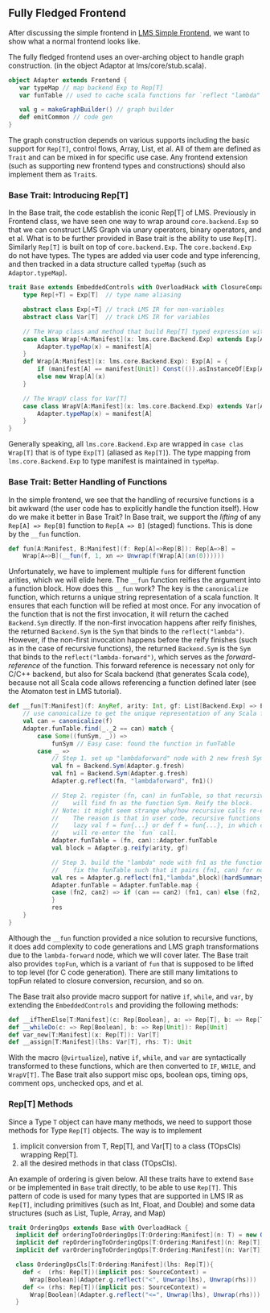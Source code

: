 ## Fully Fledged Frontend

After discussing the simple frontend in [LMS Simple Frontend](frontend.md), we want to show
what a normal frontend looks like.

The fully fledged frontend uses an over-arching object to handle graph construction.
(in the object Adaptor at lms/core/stub.scala).

``` scala
object Adapter extends Frontend {
   var typeMap // map backend Exp to Rep[T]
   var funTable // used to cache scala functions for `reflect "lambda"`

   val g = makeGraphBuilder() // graph builder
   def emitCommon // code gen
}
```

The graph construction depends on various supports including the basic support for `Rep[T]`,
control flows, Array, List, et al. All of them are defined as `Trait` and can be mixed in
for specific use case. Any frontend extension (such as supporting new frontend types and
constructions) should also implement them as `Trait`s.

### Base Trait: Introducing Rep[T]

In the Base trait, the code establish the iconic Rep[T] of LMS.
Previously in Frontend class, we have seen one way to wrap around
`core.backend.Exp` so that we can construct LMS Graph via unary operators,
binary operators, and et al. What is to be further provided in Base trait
is the ability to use `Rep[T]`. Similarly `Rep[T]` is built on top of
`core.backend.Exp`. The `core.backend.Exp` do not have types. The types are
added via user code and type inferencing, and then tracked in a data structure
called `typeMap` (such as `Adaptor.typeMap`).

``` scala
trait Base extends EmbeddedControls with OverloadHack with ClosureCompare {
    type Rep[+T] = Exp[T]  // type name aliasing

    abstract class Exp[+T] // track LMS IR for non-variables
    abstract class Var[T]  // track LMS IR for variables

    // The Wrap class and method that build Rep[T] typed expression with type tracking
    case class Wrap[+A:Manifest](x: lms.core.Backend.Exp) extends Exp[A] {
        Adapter.typeMap(x) = manifest[A]
    }
    def Wrap[A:Manifest](x: lms.core.Backend.Exp): Exp[A] = {
        if (manifest[A] == manifest[Unit]) Const(()).asInstanceOf[Exp[A]]
        else new Wrap[A](x)
    }

    // The WrapV class for Var[T]
    case class WrapV[A:Manifest](x: lms.core.Backend.Exp) extends Var[A] {
        Adapter.typeMap(x) = manifest[A]
    }
}
```

Generally speaking, all `lms.core.Backend.Exp` are wrapped in `case clas Wrap[T]`
that is of type `Exp[T]` (aliased as `Rep[T]`). The type mapping from `lms.core.Backend.Exp`
to type manifest is maintained in `typeMap`.


### Base Trait: Better Handling of Functions

In the simple frontend, we see that the handling of recursive functions is
a bit awkward (the user code has to explicitly handle the function itself).
How do we make it better in Base Trait? In Base trait, we support the *lifting*
of any `Rep[A] => Rep[B]` function to `Rep[A => B]` (staged) functions.
This is done by the `__fun` function.

``` scala
def fun[A:Manifest, B:Manifest](f: Rep[A]=>Rep[B]): Rep[A=>B] =
    Wrap[A=>B](__fun(f, 1, xn => Unwrap(f(Wrap[A](xn(0))))))
```

Unfortunately, we have to implement multiple `fun`s for different function
arities, which we will elide here. The `__fun` function reifies the argument
into a function block. How does this `__fun` work? The key is the `canonicalize` function,
which returns a unique string representation of a scala function. It ensures that
each function will be refied at most once. For any invocation of the function that is
not the first invocation, it will return the cached `Backend.Sym` directly.
If the non-first invocation happens after reify finishes, the returned `Backend.Sym`
is the `Sym` that binds to the `reflect("lambda")`. However, if the non-first
invocation happens before the reify finishes (such as in the case of recursive functions),
the returned `Backend.Sym` is the `Sym` that binds to the `reflect("lambda-forward")`,
which serves as the *forward-reference* of the function. This forward reference is necessary
not only for C/C++ backend, but also for Scala backend (that generates Scala code),
because not all Scala code allows referencing a function defined later (see the Atomaton test
in LMS tutorial).

``` scala
def __fun[T:Manifest](f: AnyRef, arity: Int, gf: List[Backend.Exp] => Backend.Exp): Backend.Exp = {
    // use canonicalize to get the unique representation of any Scala function
    val can = canonicalize(f)
    Adapter.funTable.find(_._2 == can) match {
        case Some((funSym, _)) =>
            funSym // Easy case: found the function in funTable
        case _ =>
            // Step 1. set up "lambdaforward" node with 2 new fresh Syms
            val fn = Backend.Sym(Adapter.g.fresh)
            val fn1 = Backend.Sym(Adapter.g.fresh)
            Adapter.g.reflect(fn, "lambdaforward", fn1)()

            // Step 2. register (fn, can) in funTable, so that recursive calls
            //    will find fn as the function Sym. Reify the block.
            // Note: it might seem strange why/how recursive calls re-enter this __fun() function.
            //    The reason is that in user code, recursive functions have to be written as
            //    lazy val f = fun{...} or def f = fun{...}, in which case the recursive calls
            //    will re-enter the `fun` call.
            Adapter.funTable = (fn, can)::Adapter.funTable
            val block = Adapter.g.reify(arity, gf)

            // Step 3. build the "lambda" node with fn1 as the function name
            //    fix the funTable such that it pairs (fn1, can) for non-recursive uses.
            val res = Adapter.g.reflect(fn1,"lambda",block)(hardSummary(fn))
            Adapter.funTable = Adapter.funTable.map {
            case (fn2, can2) => if (can == can2) (fn1, can) else (fn2, can2)
            }
            res
    }
}
```

Although the `__fun` function provided a nice solution to recursive functions, it does
add complexity to code generations and LMS graph transformations due to the `lambda-forward` node,
which we will cover later.
The Base trait also provides `topFun`, which is a variant of `fun` that is supposed to be lifted
to top level (for C code generation). There are still many limitations to topFun related to closure
conversion, recursion, and so on.

The Base trait also provide macro support for native `if`, `while`, and `var`, by extending
the `EmbeddedControls` and providing the following methods:

``` scala
def __ifThenElse[T:Manifest](c: Rep[Boolean], a: => Rep[T], b: => Rep[T]): Rep[T]
def __whileDo(c: => Rep[Boolean], b: => Rep[Unit]): Rep[Unit]
def var_new[T:Manifest](x: Rep[T]): Var[T]
def __assign[T:Manifest](lhs: Var[T], rhs: T): Unit
```

With the macro (`@virtualize`), native `if`, `while`, and `var` are syntactically transformed
to these functions, which are then converted to `IF`, `WHILE`, and `WrapV[T]`.
The Base trait also support misc ops, boolean ops, timing ops, comment ops, unchecked ops, and
et al.

###  Rep[T] Methods

Since a Type `T` object can have many methods, we need to support those methods for Type `Rep[T]`
objects. The way is to implement

1. implicit conversion from T, Rep[T], and Var[T] to a class (TOpsCls) wrapping Rep[T].
2. all the desired methods in that class (TOpsCls).

An example of ordering is given below. All these traits have to extend `Base` or be implemented
in `Base` trait directly, to be able to use `Rep[T]`. This pattern of code is used for many types
that are supported in LMS IR as `Rep[T]`, including primitives (such as Int, Float, and Double) and
some data structures (such as List, Tuple, Array, and Map)

``` scala
trait OrderingOps extends Base with OverloadHack {
  implicit def orderingToOrderingOps[T:Ordering:Manifest](n: T) = new OrderingOpsCls(unit(n))
  implicit def repOrderingToOrderingOps[T:Ordering:Manifest](n: Rep[T]) = new OrderingOpsCls(n)
  implicit def varOrderingToOrderingOps[T:Ordering:Manifest](n: Var[T]) = new OrderingOpsCls(readVar(n))

  class OrderingOpsCls[T:Ordering:Manifest](lhs: Rep[T]){
    def <  (rhs: Rep[T])(implicit pos: SourceContext) =
      Wrap[Boolean](Adapter.g.reflect("<", Unwrap(lhs), Unwrap(rhs)))
    def <= (rhs: Rep[T])(implicit pos: SourceContext) =
      Wrap[Boolean](Adapter.g.reflect("<=", Unwrap(lhs), Unwrap(rhs)))
  }
```

